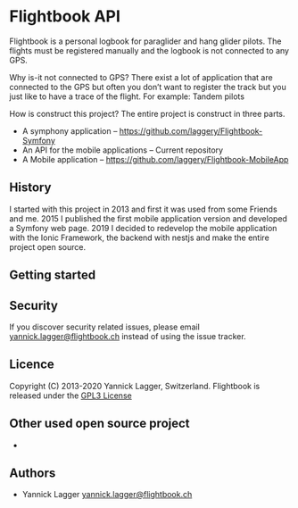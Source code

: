 # Flightbook API
Flightbook is a personal logbook for paraglider and hang glider pilots. The flights must be registered manually and the logbook is not connected to any GPS.

Why is-it not connected to GPS?
There exist a lot of application that are connected to the GPS but often you don’t want to register the track but you just like to have a trace of the flight. For example: Tandem pilots

How is construct this project?
The entire project is construct in three parts.
- A symphony application – https://github.com/laggery/Flightbook-Symfony 
- An API for the mobile applications – Current repository
- A Mobile application – https://github.com/laggery/Flightbook-MobileApp

## History
I started with this project in 2013 and first it was used from some Friends and me. 2015 I published the first mobile application version and developed a Symfony web page. 2019 I decided to redevelop the mobile application with the Ionic Framework, the backend with nestjs and make the entire project open source.

## Getting started


## Security
If you discover security related issues, please email yannick.lagger@flightbook.ch instead of using the issue tracker.

## Licence
Copyright (C) 2013-2020 Yannick Lagger, Switzerland.
Flightbook is released under the [GPL3 License](https://opensource.org/licenses/GPL-3.0)

## Other used open source project
- 

## Authors
- Yannick Lagger yannick.lagger@flightbook.ch